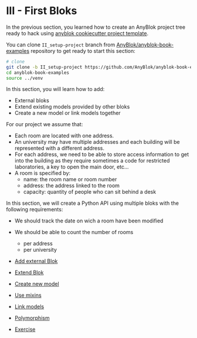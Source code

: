 # III - First Bloks

In the previous section, you learned how to create an AnyBlok project tree
ready to hack using [anyblok cookiecutter project template](
https://github.com/AnyBlok/cookiecutter-anyblok-project).

You can clone ``II_setup-project`` branch from [AnyBlok/anyblok-book-examples](
https://github.com/AnyBlok/anyblok-book-examples) repository to get ready to
start this section:

```bash
# clone 
git clone -b II_setup-project https://github.com/AnyBlok/anyblok-book-examples anyblok
cd anyblok-book-examples
source ../venv
```
In this section, you will learn how to add: 

* External bloks
* Extend existing models provided by other bloks
* Create a new model or link models together

For our project we assume that:

* Each room are located with one address.
* An university may have multiple addresses and each building will be
  represented with a different address.
* For each address, we need to be able to store access information
  to get into the building as they require sometimes a code for restricted
  laboratories, a key to open the main door, etc...
* A room is specified by:
    * name: the room name or room number
    * address: the address linked to the room
    * capacity: quantity of people who can sit behind a desk

In this section, we will create a Python API using multiple bloks with the
following requirements:

* We should track the date on wich a room have been modified
* We should be able to count the number of rooms
    * per address
    * per university


* [Add external Blok](01_external_blok.md)
* [Extend Blok](02_extend_blok.md)
* [Create new model](03_create_model.md)
* [Use mixins](04_mixins.md)
* [Link models](05_link_models.md)
* [Polymorphism](06_polymorphism.md)
* [Exercise](07_exercices.md)
